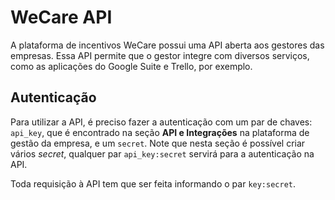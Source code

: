 # WeCare API

A plataforma de incentivos WeCare possui uma API aberta aos gestores das empresas. Essa API permite que o gestor integre com diversos serviços, como as aplicações do Google Suite e Trello, por exemplo.

## Autenticação

Para utilizar a API, é preciso fazer a autenticação com um par de chaves: `api_key`, que é encontrado na seção **API e Integrações** na plataforma de gestão da empresa, e um `secret`. Note que nesta seção é possível criar vários _secret_, qualquer par `api_key:secret` servirá para a autenticação na API.

Toda requisição à API tem que ser feita informando o par `key:secret`.
